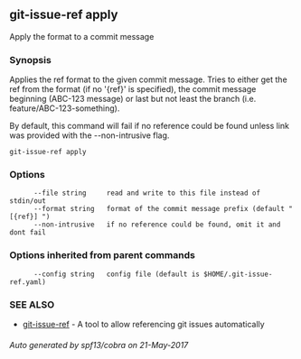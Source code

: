 ## git-issue-ref apply

Apply the format to a commit message

### Synopsis


Applies the ref format to the given commit message. Tries to either get the ref from
the format (if no '{ref}' is specified), the commit message beginning (ABC-123 message)
or last but not least the branch (i.e. feature/ABC-123-something).

By default, this command will fail if no reference could be found unless link was provided with the --non-intrusive flag.

```
git-issue-ref apply
```

### Options

```
      --file string     read and write to this file instead of stdin/out
      --format string   format of the commit message prefix (default "[{ref}] ")
      --non-intrusive   if no reference could be found, omit it and dont fail
```

### Options inherited from parent commands

```
      --config string   config file (default is $HOME/.git-issue-ref.yaml)
```

### SEE ALSO
* [git-issue-ref](git-issue-ref.md)	 - A tool to allow referencing git issues automatically

###### Auto generated by spf13/cobra on 21-May-2017
